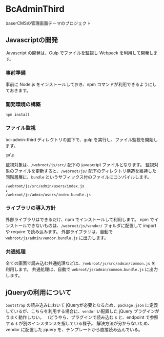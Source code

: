 # BcAdminThird

baserCMSの管理画面テーマのプロジェクト

## Javascriptの開発

Javascript の開発は、Gulp でファイルを監視し Webpack を利用して開発します。

### 事前準備
事前に Node.js をインストールしておき、npm コマンドが利用できるようにしておきます。

### 開発環境の構築
```shell script
npm install
```

### ファイル監視
bc-admin-third ディレクトリの直下で、gulp を実行し、ファイル監視を開始します。
```shell script
gulp
```
監視対象は、`/webroot/js/src/` 配下の javascript ファイルとなります。
監視対象のファイルを更新すると、`/webroot/js/` 配下のディレクトリ構造を維持した同階層展に、`bundle` というサフィックス付のファイルにコンパイルします。
```
/webroot/js/src/admin/users/index.js
↓
/webroot/js/admin/users/index.bundle.js
```

### ライブラリの導入方針
外部ライブラリはできるだけ、npm でインストールして利用します。
npm でインストールできないものは、`/webroot/js/vendor/` フォルダに配置して import や require で読み込みます。
外部ライブラリは、自動で `webroot/js/admin/vendor.bundle.js` に出力します。


### 共通処理
全ての画面で読み込む共通処理などは、`/webroot/js/src/admin/common.js` を利用します。
共通処理は、自動で `webroot/js/admin/common.bundle.js` に出力します。


## jQueryの利用について

`bootstrap` の読み込みにおいて jQueryが必要となるため、`package.json` に定義しているが、こちらを利用する場合に、`vendor` い配置した jQuery プラグインがうまく動作しない。
（どうやら、プラグインで読み込む `$` と、endpoint で参照する `$` が別のインスタンスを指している様子。
解決方法が分からないため、vendor に配置した jquery を、テンプレートから直接読み込んでいる。


